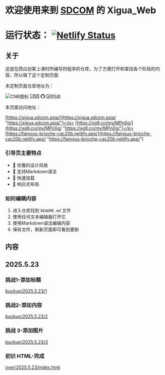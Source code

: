 # 欢迎使用来到 [SDCOM](https://www.sdcom.asia/ "https://www.sdcom.asia/") 的 Xigua_Web

# 运行状态： [![Netlify Status](https://api.netlify.com/api/v1/badges/a0c117f8-b6b8-42b6-828a-f75095546cad/deploy-status)](https://app.netlify.com/projects/famous-brioche-cac20b/deploys)

## 关于
这是在西瓜创客上课时所编写的程序的仓库，为了方便打开和查找各个阶段的内容，所以做了这个定制页面</p>
本定制页面仓库地址为：</p>
<img src="https://cnb.cool/images/favicon.png" style="height: 1em; vertical-align: middle;" alt="CNB图标"> [CNB](https://cnb.cool/SDCOM_code/xigua/web "https://cnb.cool/SDCOM_code/xigua/web") 
<img src="../../../public/pic/github-favicon.png" style="height: 1em; vertical-align: middle;" alt="GitHub图标"> [GitHub](https://github.com/SDCOM-0415/xigua "https://github.com/SDCOM-0415/xigua") </p>
本页面访问地址：</p>
[https://xigua.sdcom.asia/](https://xigua.sdcom.asia/ "https://xigua.sdcom.asia/")</p>
[https://xg9.cn/my/MPn0g/](https://xg9.cn/my/MPn0g/ "https://xg9.cn/my/MPn0g/")</p>
[https://famous-brioche-cac20b.netlify.app/](https://famous-brioche-cac20b.netlify.app/ "https://famous-brioche-cac20b.netlify.app/")

### 引导页主要特点
- 🎨 优雅的设计风格
- 📝 支持Markdown语法
- 🚀 快速加载
- 📱 响应式布局

### 如何编辑内容
1. 进入仓库找到 `README.md` 文件
2. 使用任何文本编辑器打开它
3. 使用Markdown语法编辑内容
4. 保存文件，刷新页面即可看到更新

## 内容
## 2025.5.23
### 挑战1-添加标题
[buckup/2025.5.23/1](../../../buckup/2025.5.23/1/ "buckup/2025.5.23/1")

### 挑战2-添加内容
[buckup/2025.5.23/2](../../../buckup/2025.5.23/2/ "buckup/2025.5.23/2")

### 挑战 3-添加图片
[buckup/2025.5.23/3](../../../buckup/2025.5.23/3/ "buckup/2025.5.23/3")

### 初识 HTML-完成
[over/2025.5.23/index.html](../../../over/2025.5.23/index.html "over/2025.5.23")